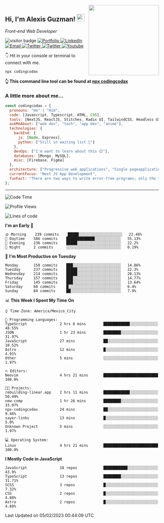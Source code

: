<img align='right' src="https://media.giphy.com/media/M9gbBd9nbDrOTu1Mqx/giphy.gif" width="230">
<h2>Hi, I'm Alexis Guzman! <img src="https://media.giphy.com/media/hvRJCLFzcasrR4ia7z/giphy.gif" width="25px"></h2>
<p><em>Front-end Web Developer</em></p>

<p>
  <img src="https://visitor-badge.glitch.me/badge?page_id=a12989x.a12989x&left_color=black&right_color=gray" alt="visitor badge"/>
  <a href='https://www.codingcodax.dev/' target='_blank'>
    <img alt='Portfolio' src='https://img.shields.io/badge/Portfolio-black?logo=vercel&style=flat-square'>
  </a>
  <a href='https://linkedin.com/in/codingcodax/' target='_blank'>
    <img alt='LinkedIn' src='https://img.shields.io/badge/LinkedIn-black?logo=LinkedIn&style=flat-square'>
  </a>
  <a href='mailto:codingcodax@gmail.com' target='_blank'>
    <img alt='Email' src='https://img.shields.io/badge/Email-black?logo=Gmail&style=flat-square'>
  </a>
  <a href='https://twitter.com/codingcodax' target='_blank'>
    <img alt='Twitter' src='https://img.shields.io/badge/Twitter-black?logo=Twitter&style=flat-square'>
  </a>
  <a href='https://www.instagram.com/codingcodax/' target='_blank'>
    <img alt='Twitter' src='https://img.shields.io/badge/Instagram-black?logo=Instagram&style=flat-square'>
  </a>
  <a href='https://www.youtube.com/@codingcodax' target='_blank'>
    <img alt='Youtube' src='https://img.shields.io/badge/YouTube-black?logo=Youtube&style=flat-square'>
  </a>
</p>

👇 Hit in your console or terminal to connect with me.

```bash
npx codingcodax 
```
**👆 This command line tool can be found at [npx codingcodax](https://github.com/codingcodax/npx-codingcodax)**

<h3>A little more about me...</h3>

```javascript
const codingcodax = {
  pronouns: "He" | "Him",
  code: [Javascript, Typescript, HTML, CSS],
  tools: [NextJS, ReactJS, Stitches, Radix UI, TailwindCSS, Headless UI, Prisma],
  askMeAbout: ["web dev", "tech", "app dev", "anime"],
  technologies: {
    backEnd: {
      js: [Node, Express],
      python: ["Still in waiting list 🥲"]
    },
    devOps: ["I'm want to learn about this 😊"],
    databases: [Mongo, MySQL],
    misc: [Firebase, Figma]
  },
  architecture: ["Progressive web applications", "Single pageapplications"],
  currentFocus: "Next JS App Development",
  funFact: "There are two ways to write error-free programs; only the third one works"
};
```

---

<!--START_SECTION:waka-->
![Code Time](http://img.shields.io/badge/Code%20Time-1%2C098%20hrs%2051%20mins-blue)

![Profile Views](http://img.shields.io/badge/Profile%20Views-0-blue)

![Lines of code](https://img.shields.io/badge/From%20Hello%20World%20I%27ve%20Written-309%20Thousand%20lines%20of%20code-blue)

**I'm an Early 🐤** 

```text
🌞 Morning    239 commits    █████░░░░░░░░░░░░░░░░░░░░   22.48% 
🌆 Daytime    586 commits    █████████████░░░░░░░░░░░░   55.13% 
🌃 Evening    236 commits    █████░░░░░░░░░░░░░░░░░░░░   22.2% 
🌙 Night      2 commits      ░░░░░░░░░░░░░░░░░░░░░░░░░   0.19%

```
📅 **I'm Most Productive on Tuesday** 

```text
Monday       158 commits    ███░░░░░░░░░░░░░░░░░░░░░░   14.86% 
Tuesday      237 commits    █████░░░░░░░░░░░░░░░░░░░░   22.3% 
Wednesday    214 commits    █████░░░░░░░░░░░░░░░░░░░░   20.13% 
Thursday     157 commits    ███░░░░░░░░░░░░░░░░░░░░░░   14.77% 
Friday       145 commits    ███░░░░░░░░░░░░░░░░░░░░░░   13.64% 
Saturday     68 commits     █░░░░░░░░░░░░░░░░░░░░░░░░   6.4% 
Sunday       84 commits     ██░░░░░░░░░░░░░░░░░░░░░░░   7.9%

```


📊 **This Week I Spent My Time On** 

```text
⌚︎ Time Zone: America/Mexico_City

💬 Programming Languages: 
TypeScript               2 hrs 6 mins        ████████████░░░░░░░░░░░░░   48.55% 
JSON                     1 hr 23 mins        ████████░░░░░░░░░░░░░░░░░   31.97% 
JavaScript               27 mins             ██░░░░░░░░░░░░░░░░░░░░░░░   10.52% 
Astro                    12 mins             █░░░░░░░░░░░░░░░░░░░░░░░░   4.91% 
Other                    5 mins              ░░░░░░░░░░░░░░░░░░░░░░░░░   1.97%

🔥 Editors: 
Neovim                   4 hrs 21 mins       █████████████████████████   100.0%

🐱‍💻 Projects: 
rebuilding-linear.app    2 hrs 11 mins       ████████████░░░░░░░░░░░░░   50.49% 
new-comp                 1 hr 26 mins        ████████░░░░░░░░░░░░░░░░░   33.07% 
npx-codingcodax          24 mins             ██░░░░░░░░░░░░░░░░░░░░░░░   9.46% 
sayer-links              13 mins             █░░░░░░░░░░░░░░░░░░░░░░░░   5.0% 
Unknown Project          5 mins              ░░░░░░░░░░░░░░░░░░░░░░░░░   1.97%

💻 Operating System: 
Linux                    4 hrs 21 mins       █████████████████████████   100.0%

```

**I Mostly Code in JavaScript** 

```text
JavaScript               18 repos            ███████████░░░░░░░░░░░░░░   43.9% 
TypeScript               13 repos            ████████░░░░░░░░░░░░░░░░░   31.71% 
SCSS                     3 repos             █░░░░░░░░░░░░░░░░░░░░░░░░   7.32% 
CSS                      2 repos             █░░░░░░░░░░░░░░░░░░░░░░░░   4.88% 
Astro                    2 repos             █░░░░░░░░░░░░░░░░░░░░░░░░   4.88%

```



 Last Updated on 05/02/2023 00:44:09 UTC
<!--END_SECTION:waka-->
